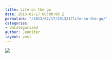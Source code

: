 ```yaml
---
title: Life on the go
date: 2013-02-17 00:00:00 Z
permalink: "/2013/02/17/2013217life-on-the-go/"
categories:
- Uncategorized
author: Jennifer
layout: post
---
```


![](/teamelam/assets/images/Life-on-the-go/iphone-20130217162859-0.jpg)
